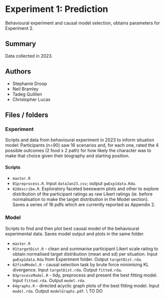# Experiment 1: Prediction

Behavioural experiment and causal model selection, obtains parameters for Experiment 2.

## Summary

Data collected in 2023.

## Authors

- Stephanie Droop
- Neil Bramley
- Tadeg Quillien
- Christopher Lucas

## Files / folders

### Experiment

Scripts and data from behavioural experiment in 2023 to inform situation model: Participants (n=90) saw 16 scenarios and, for each one, rated the 4 possible outcomes (2 food x 2 path) for how likely the character was to make that choice given their biography and starting position.

#### Scripts

- `master.R`
- `01preprocess.R`. Input `dataJan23.csv`; output `gwExp1data.Rda`.
- `02describe.R`. Exploratory faceted beeswarm plots and other to explore distribution of the participant ratings as raw Likert ratings (ie. before normalisation to make the target distribution in the Model section). Saves a series of 16 pdfs which are currently reported as Appendix 2.

### Model

Scripts to find and then plot best causal model of the behavioural experimental data. Saves model output and plots in the same folder.

- `master.R`
- `01targetDist.R` - clean and summarise participant Likert scale rating to obtain normalised target distribution (mean and sd) per situation. Input `gwExp1data.Rda` from Experiment folder. Output `targetDist.rda`.
- `02findModel.R` - causal selection task by brute force minimising KL divergence. Input `targetDist.rda`. Output `fitted.rda`. 
- `03processModel.R` - tidy, preprocess and present the best fitting model. Input `fitted.rda`. Output `model.rda`.
- `04graphs.R` - directed acyclic graph plots of the best fitting model. Input `model.rda`. Output `modelGraphs.pdf`. \\ TO DO
